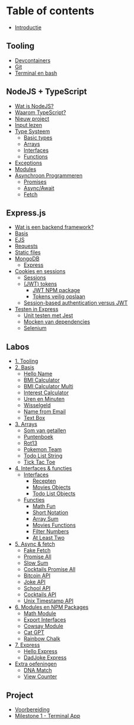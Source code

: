 <!-- array-sum              export-interfaces    movies-objects   slow-sum
at-least-two           fake-fetch           name-from-email  som-van-getallen
bitcoin-api            filter-numbers       pokemon-team     text-box
bmi-calculator         hello-name           promise-all      tic-tac-toe
bmi-calculator-multi   interest-calculator  puntenboek       todo-list-objects
cat-gpt                joke-api             recepten         todo-list-string
cocktails-api          math-fun             rot13            unix-timestamp-api
cocktails-promise-all  math-module          school-api       uren-en-minuten
cowsay-module          movies-functions     short-notation   wisselgeld -->

# Table of contents

* [Introductie](README.md)

## Tooling

* [Devcontainers](tooling/devcontainers.md)
* [Git](tooling/git.md)
* [Terminal en bash](tooling/bash.md)

## NodeJS + TypeScript

* [Wat is NodeJS?](nodejs-+-typescript/wat-is-nodejs.md)
* [Waarom TypeScript?](nodejs-+-typescript/waarom-typescript.md)
* [Nieuw project](nodejs-+-typescript/projectmaken.md)
* [Input lezen](nodejs-+-typescript/input-lezen.md)
* [Type Systeem](nodejs-+-typescript/type-systeem/README.md)
  * [Basic types](nodejs-+-typescript/type-systeem/basic-types.md)
  * [Arrays](nodejs-+-typescript/type-systeem/arrays.md)
  * [Interfaces](nodejs-+-typescript/type-systeem/interfaces.md)
  * [Functions](nodejs-+-typescript/type-systeem/functions.md)
* [Exceptions](nodejs-+-typescript/exceptions.md)
* [Modules](nodejs-+-typescript/modules.md)
* [Asynchroon Programmeren](nodejs-+-typescript/asynchroon-programmeren/README.md)
  * [Promises](nodejs-+-typescript/asynchroon-programmeren/promises.md)
  * [Async/Await](nodejs-+-typescript/asynchroon-programmeren/async-await.md)
  * [Fetch](nodejs-+-typescript/asynchroon-programmeren/fetch.md)

## Express.js

* [Wat is een backend framework?](express.js/wat-is-een-backend-framework.md)
* [Basis](express.js/basis.md)
* [EJS](express.js/ejs.md)
* [Requests](express.js/requests/README.md)
* [Static files](express.js/static-files.md)
* [MongoDB](express.js/mongodb/README.md)
  * [Express](express.js/mongodb/express.md)
* [Cookies en sessions](express.js/cookies-en-sessions/README.md)
  * [Sessions](express.js/cookies-en-sessions/sessions.md)
  * [(JWT) tokens](express.js/cookies-en-sessions/jwt-tokens/README.md)
    * [JWT NPM package](express.js/cookies-en-sessions/jwt-tokens/jwt-npm-package.md)
    * [Tokens veilig opslaan](express.js/cookies-en-sessions/jwt-tokens/tokens-veilig-opslaan.md)
  * [Session-based authentication versus JWT](https://stytch.com/blog/jwts-vs-sessions-which-is-right-for-you/)
* [Testen in Express](express.js/testen-in-express/README.md)
  * [Unit testen met Jest](express.js/testen-in-express/unit-testen-met-jest.md)
  * [Mocken van dependencies](express.js/testen-in-express/mocken-van-dependencies.md)
  * [Selenium](https://www.npmjs.com/package/selenium-webdriver)

## Labos

* [1. Tooling](labos/labo1/README.md)
* [2. Basis](labos/labo2/README.md)
  * [Hello Name](exercises/node-typescript/hello-name/README.md)
  * [BMI Calculator](exercises/node-typescript/bmi-calculator/README.md)
  * [BMI Calculator Multi](exercises/node-typescript/bmi-calculator-multi/README.md)
  * [Interest Calculator](exercises/node-typescript/interest-calculator/README.md)
  * [Uren en Minuten](exercises/node-typescript/uren-en-minuten/README.md)
  * [Wisselgeld](exercises/node-typescript/wisselgeld/README.md)
  * [Name from Email](exercises/node-typescript/name-from-email/README.md)
  * [Text Box](exercises/node-typescript/text-box/README.md)
* [3. Arrays](labos/labo3/README.md)
  * [Som van getallen](exercises/node-typescript/som-van-getallen/README.md)
  * [Puntenboek](exercises/node-typescript/puntenboek/README.md)
  * [Rot13](exercises/node-typescript/rot13/README.md)
  * [Pokemon Team](exercises/node-typescript/pokemon-team/README.md)
  * [Todo List String](exercises/node-typescript/todo-list-string/README.md)
  * [Tick Tac Toe](exercises/node-typescript/tic-tac-toe/README.md)
* [4. Interfaces & functies](labos/labo4/README.md)
  * [Interfaces](labos/labo4/interfaces/README.md)
    * [Recepten](exercises/node-typescript/recepten/README.md)
    * [Movies Objects](exercises/node-typescript/movies-objects/README.md)
    * [Todo List Objects](exercises/node-typescript/todo-list-objects/README.md)
  * [Functies](labos/labo4/functions/README.md)
    * [Math Fun](exercises/node-typescript/math-fun/README.md)
    * [Short Notation](exercises/node-typescript/short-notation/README.md)
    * [Array Sum](exercises/node-typescript/array-sum/README.md)
    * [Movies Functions](exercises/node-typescript/movies-functions/README.md)
    * [Filter Numbers](exercises/node-typescript/filter-numbers/README.md)
    * [At Least Two](exercises/node-typescript/at-least-two/README.md)
* [5. Async & fetch](labos/labo5/README.md)
  * [Fake Fetch](exercises/node-typescript/fake-fetch/README.md)
  * [Promise All](exercises/node-typescript/promise-all/README.md)
  * [Slow Sum](exercises/node-typescript/slow-sum/README.md)
  * [Cocktails Promise All](exercises/node-typescript/cocktails-promise-all/README.md)
  * [Bitcoin API](exercises/node-typescript/bitcoin-api/README.md)
  * [Joke API](exercises/node-typescript/joke-api/README.md)
  * [School API](exercises/node-typescript/school-api/README.md)
  * [Cocktails API](exercises/node-typescript/cocktails-api/README.md)
  * [Unix Timestamp API](exercises/node-typescript/unix-timestamp-api/README.md)
* [6. Modules en NPM Packages](labos/labo6/README.md)
  * [Math Module](exercises/node-typescript/math-module/README.md)
  * [Export Interfaces](exercises/node-typescript/export-interfaces/README.md)
  * [Cowsay Module](exercises/node-typescript/cowsay-module/README.md)
  * [Cat GPT](exercises/node-typescript/cat-gpt/README.md)
  * [Rainbow Chalk](exercises/node-typescript/rainbow-chalk/README.md)
* [7. Express](labos/labo7/README.md)
  * [Hello Express](exercises/express/hello-express/README.md)
  * [DadJoke Express](exercises/express/dadjoke-express/README.md)
* [Extra oefeningen](labos/extra/README.md)
  * [DNA Match](exercises/node-typescript/dna-match/README.md)
  * [View Counter](exercises/express/viewcounter/README.md)

## Project

* [Voorbereiding](project/dev-container.md)
* [Milestone 1 - Terminal App](project/node-client.md)
